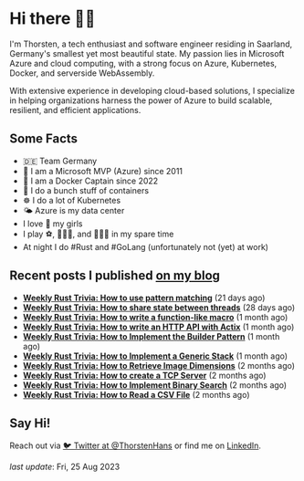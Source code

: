# Hi there 👋🏼

I'm Thorsten, a tech enthusiast and software engineer residing in Saarland, Germany's smallest yet most beautiful state. My passion lies in Microsoft Azure and cloud computing, with a strong focus on Azure, Kubernetes, Docker, and serverside WebAssembly.

With extensive experience in developing cloud-based solutions, I specialize in helping organizations harness the power of Azure to build scalable, resilient, and efficient applications.

## Some Facts

- 🇩🇪 Team Germany
- 🔷 I am a Microsoft MVP (Azure) since 2011
- 🔷 I am a Docker Captain since 2022
- 🐳 I do a bunch stuff of containers
- ☸️ I do a lot of Kubernetes
- 🌤 Azure is my data center
- I love 💞 my girls
- I play ⚽️, 🏃🏻‍♂️, and 🚴🏼‍♂️ in my spare time
- At night I do #Rust and #GoLang (unfortunately not (yet) at work)

## Recent posts I published [on my blog](https://thorsten-hans.com)

- **[Weekly Rust Trivia: How to use pattern matching](https://www.thorsten-hans.com/weekly-rust-trivia-pattern-matching/)** (21 days ago)
- **[Weekly Rust Trivia: How to share state between threads](https://www.thorsten-hans.com/weekly-rust-trivia-share-state-between-threads/)** (28 days ago)
- **[Weekly Rust Trivia: How to write a function-like macro](https://www.thorsten-hans.com/weekly-rust-trivia-function-like-macros/)** (1 month ago)
- **[Weekly Rust Trivia: How to write an HTTP API with Actix](https://www.thorsten-hans.com/weekly-rust-trivia-http-api-with-actix/)** (1 month ago)
- **[Weekly Rust Trivia: How to Implement the Builder Pattern](https://www.thorsten-hans.com/weekly-rust-trivia-implement-the-builder-pattern/)** (1 month ago)
- **[Weekly Rust Trivia: How to Implement a Generic Stack](https://www.thorsten-hans.com/weekly-rust-trivia-implement-a-generic-stack/)** (1 month ago)
- **[Weekly Rust Trivia: How to Retrieve Image Dimensions](https://www.thorsten-hans.com/weekly-rust-trivia-retrieve-image-dimensions/)** (2 months ago)
- **[Weekly Rust Trivia: How to create a TCP Server](https://www.thorsten-hans.com/weekly-rust-trivia-create-a-tcp-server/)** (2 months ago)
- **[Weekly Rust Trivia: How to Implement Binary Search](https://www.thorsten-hans.com/weekly-rust-trivia-implement-binary-search/)** (2 months ago)
- **[Weekly Rust Trivia: How to Read a CSV File](https://www.thorsten-hans.com/weekly-rust-trivia-read-a-csv-file/)** (2 months ago)

## Say Hi!

Reach out via [🐦 Twitter at @ThorstenHans](https://twitter.com/ThorstenHans) or find me on [LinkedIn](https://linkedin.com/in/ThorstenHans).

_last update_: Fri, 25 Aug 2023
